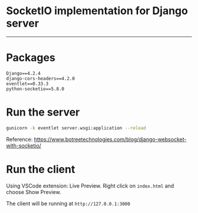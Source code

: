 # SocketIO implementation for Django server
---
# Packages
```text
Django==4.2.4 
django-cors-headers==4.2.0 
eventlet==0.33.3
python-socketio==5.8.0
```

# Run the server
```bash
gunicorn -k eventlet server.wsgi:application --reload
```
Reference: https://www.botreetechnologies.com/blog/django-websocket-with-socketio/

# Run the client
Using VSCode extension: Live Preview. Right click on `index.html` and choose Show Preview.

The client will be running at `http://127.0.0.1:3000`